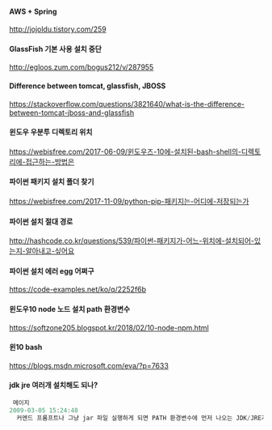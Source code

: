#### AWS + Spring
http://jojoldu.tistory.com/259
#### GlassFish 기본 사용 설치 중단
http://egloos.zum.com/bogus212/v/287955
#### Difference between tomcat, glassfish, JBOSS
https://stackoverflow.com/questions/3821640/what-is-the-difference-between-tomcat-jboss-and-glassfish
#### 윈도우 우분투 디렉토리 위치
https://webisfree.com/2017-06-09/윈도우즈-10에-설치된-bash-shell의-디렉토리에-접근하는-방법은
#### 파이썬 패키지 설치 폴더 찾기
https://webisfree.com/2017-11-09/python-pip-패키지는-어디에-저장되는가
#### 파이썬 설치 절대 경로
http://hashcode.co.kr/questions/539/파이썬-패키지가-어느-위치에-설치되어-있는지-알아내고-싶어요
#### 파이썬 설치 에러 egg 어쩌구
https://code-examples.net/ko/q/2252f6b
#### 윈도우10 node 노드 설치 path 환경변수
https://softzone205.blogspot.kr/2018/02/10-node-npm.html
#### 윈10 bash
https://blogs.msdn.microsoft.com/eva/?p=7633
#### jdk jre 여러개 설치해도 되나?
````java
 메이지  
2009-03-05 15:24:48 
  커멘드 프롬프트나 그냥 jar 파일 실행하게 되면 PATH 환경변수에 먼저 나오는 JDK/JRE가 실행됩니다. CLASSPATH JAVA_HOME 변수를 사용하는 프로그램 실행하는거 아니면 안잡으셔도 관계 없습니다. 
````
